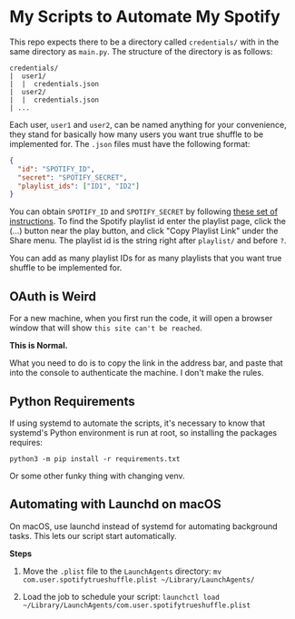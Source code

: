 # My Scripts to Automate My Spotify

This repo expects there to be a directory called `credentials/` with in the same directory as `main.py`.
The structure of the directory is as follows:

```
credentials/
|  user1/
|  |  credentials.json
|  user2/
|  |  credentials.json
| ...
```

Each user, `user1` and `user2`, can be named anything for your convenience, they stand for basically how many users you want true shuffle to be implemented for.
The `.json` files must have the following format:

```json
{
  "id": "SPOTIFY_ID",
  "secret": "SPOTIFY_SECRET",
  "playlist_ids": ["ID1", "ID2"]
}
```

You can obtain `SPOTIFY_ID` and `SPOTIFY_SECRET` by following [these set of instructions](https://support.heateor.com/get-spotify-client-id-client-secret/).
To find the Spotify playlist id enter the playlist page, click the (...) button near the play button, and click "Copy Playlist Link" under the Share menu. The playlist id is the string right after `playlist/` and before `?`.

You can add as many playlist IDs for as many playlists that you want true shuffle to be implemented for.

## OAuth is Weird

For a new machine, when you first run the code, it will open a browser window that will show `this site can't be reached`.

**This is Normal.**

What you need to do is to copy the link in the address bar, and paste that into the console to authenticate the machine.
I don't make the rules.

## Python Requirements

If using systemd to automate the scripts, it's necessary to know that systemd's Python environment is run at root, so installing the packages requires:
```
python3 -m pip install -r requirements.txt
```
Or some other funky thing with changing venv.

## Automating with Launchd on macOS

On macOS, use launchd instead of systemd for automating background tasks. This lets our script start automatically.

**Steps**

1. Move the `.plist` file to the `LaunchAgents` directory:
`mv com.user.spotifytrueshuffle.plist ~/Library/LaunchAgents/`

2. Load the job to schedule your script:
`launchctl load ~/Library/LaunchAgents/com.user.spotifytrueshuffle.plist`
